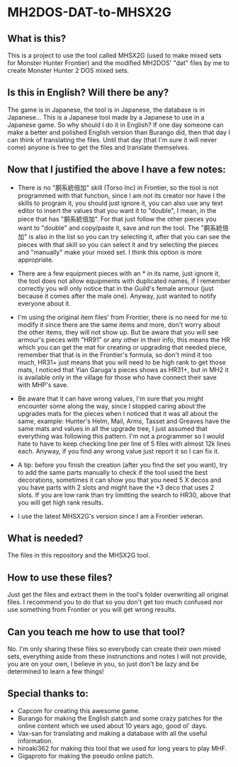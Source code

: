 # MH2DOS-DAT-to-MHSX2G

## What is this?
This is a project to use the tool called MHSX2G (used to make mixed sets for Monster Hunter Frontier) and the modified MH2DOS' "dat" files by me to create Monster Hunter 2 DOS mixed sets.

## Is this in English? Will there be any?
The game is in Japanese, the tool is in Japanese, the database is in Japanese... This is a Japanese tool made by a Japanese to use in a Japanese game. So why should I do it in English? If one day someone can make a better and polished English version than Burango did, then that day I can think of translating the files. Until that day (that I'm sure it will never come) anyone is free to get the files and translate themselves.



## Now that I justified the above I have a few notes:

* There is no "胴系統倍加" skill (Torso Inc) in Frontier, so the tool is not programmed with that function, since I am not its creator nor have I the skills to program it, you should just ignore it, you can also use any text editor to insert the values that you want it to "double", I mean, in the piece that has "胴系統倍加". For that just follow the other pieces you want to "double" and copy/paste it, save and run the tool. The "胴系統倍加" is also in the list so you can try selecting it, after that you can see the pieces with that skill so you can select it and try selecting the pieces and "manually" make your mixed set. I think this option is more appropriate.

* There are a few equipment pieces with an * in its name, just ignore it, the tool does not allow equipments with duplicated names, if I remember correctly you will only notice that in the Guild's female armour (just because it comes after the male one). Anyway, just wanted to notify everyone about it.

* I'm using the original item files' from Frontier, there is no need for me to modify it since there are the same items and more, don't worry about the other items, they will not show up. But be aware that you will see armour's pieces with "HR91" or any other in their info, this means the HR which you can get the mat for creating or upgrading that needed piece, remember that that is in the Frontier's formula, so don't mind it too much, HR31+ just means that you will need to be high rank to get those mats, I noticed that Yian Garuga's pieces shows as HR31+, but in MH2 it is available only in the village for those who have connect their save with MHP's save.

* Be aware that it can have wrong values, I'm sure that you might encounter some along the way, since I stopped caring about the upgrades mats for the pieces when I noticed that it was all about the same, example: Hunter's Helm, Mail, Arms, Tasset and Greaves have the same mats and values in all the upgrade tree, I just assumed that everything was following this pattern. I'm not a programmer so I would hate to have to keep checking line per line of 5 files with almost 12k lines each. Anyway, if you find any wrong value just report it so I can fix it.

* A tip: before you finish the creation (after you find the set you want), try to add the same parts manually to check if the tool used the best decorations, sometimes it can show you that you need 5 X decos and you have parts with 2 slots and might have the +3 deco that uses 2 slots. If you are low rank than try limitting the search to HR30, above that you will get high rank results.

* I use the latest MHSX2G's version since I am a Frontier veteran.


## What is needed?
The files in this repository and the MHSX2G tool.

## How to use these files?
Just get the files and extract them in the tool's folder overwriting all original files. I recommend you to do that so you don't get too much confused nor use something from Frontier or you will get wrong results.

## Can you teach me how to use that tool?
No. I'm only sharing these files so everybody can create their own mixed sets, everything aside from these instrunctions and notes I will not provide, you are on your own, I believe in you, so just don't be lazy and be determined to learn a few things!


## Special thanks to:
* Capcom for creating this awesome game.
* Burango for making the English patch and some crazy patches for the online content which we used about 10 years ago, good ol' days.
* Vax-san for translating and making a database with all the useful information.
* hiroaki362 for making this tool that we used for long years to play MHF.
* Gigaproto for making the pseudo online patch.
